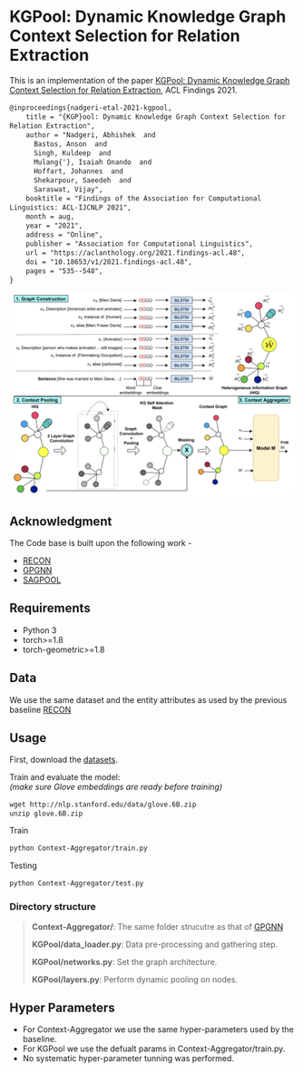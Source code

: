 # KGPool: Dynamic Knowledge Graph Context Selection for Relation Extraction

This is an implementation of the paper [KGPool: Dynamic Knowledge Graph Context Selection for Relation
Extraction](https://aclanthology.org/2021.findings-acl.48.pdf), ACL Findings 2021.
```
@inproceedings{nadgeri-etal-2021-kgpool,
    title = "{KGP}ool: Dynamic Knowledge Graph Context Selection for Relation Extraction",
    author = "Nadgeri, Abhishek  and
      Bastos, Anson  and
      Singh, Kuldeep  and
      Mulang{'}, Isaiah Onando  and
      Hoffart, Johannes  and
      Shekarpour, Saeedeh  and
      Saraswat, Vijay",
    booktitle = "Findings of the Association for Computational Linguistics: ACL-IJCNLP 2021",
    month = aug,
    year = "2021",
    address = "Online",
    publisher = "Association for Computational Linguistics",
    url = "https://aclanthology.org/2021.findings-acl.48",
    doi = "10.18653/v1/2021.findings-acl.48",
    pages = "535--548",
}
```

![alt tag](img/model.png)

## Acknowledgment

The Code base is built upon the following work - 
- [RECON](https://github.com/ansonb/RECON)
- [GPGNN](https://github.com/thunlp/GP-GNN)
- [SAGPOOL](https://github.com/inyeoplee77/SAGPool)

## Requirements

- Python 3
- torch>=1.8
- torch-geometric>=1.8

## Data
We use the same dataset and the entity attributes as used by the previous baseline [RECON](https://github.com/ansonb/RECON) 

## Usage

First, download the [datasets](https://github.com/ansonb/RECON).


Train and evaluate the model:
<br>
*(make sure Glove embeddings are ready before training)*
```
wget http://nlp.stanford.edu/data/glove.6B.zip
unzip glove.6B.zip
```
Train
```bash
python Context-Aggregator/train.py
```
Testing 
```bash
python Context-Aggregator/test.py
```

### Directory structure

>**Context-Aggregator/**: The same folder strucutre as that of [GPGNN](https://github.com/thunlp/GP-GNN)
>
>**KGPool/data_loader.py**: Data pre-processing and gathering step.
>
>**KGPool/networks.py**: Set the graph architecture.
>
>**KGPool/layers.py**: Perform dynamic pooling on nodes.

## Hyper Parameters
- For Context-Aggregator we use the same hyper-parameters used by the baseline.
- For KGPool we use the defualt params in Context-Aggregator/train.py.
- No systematic hyper-parameter tunning was performed.
